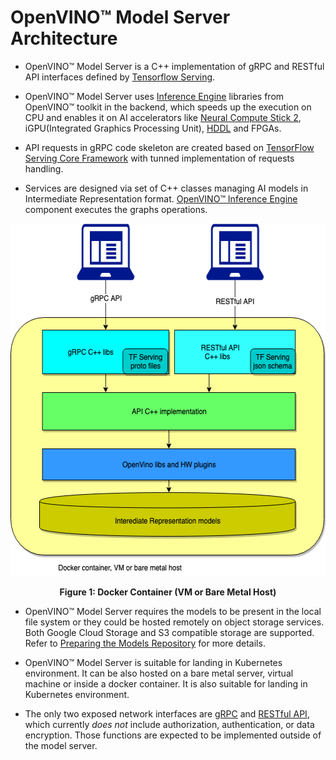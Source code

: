# OpenVINO&trade; Model Server Architecture

- OpenVINO&trade; Model Server is a C++ implementation of gRPC and RESTful API interfaces defined by [Tensorflow Serving](https://www.tensorflow.org/tfx/guide/serving).

- OpenVINO&trade; Model Server uses [Inference Engine](https://docs.openvinotoolkit.org/latest/openvino_docs_IE_DG_inference_engine_intro.html) libraries from OpenVINO&trade; toolkit in the backend, which speeds up the execution on CPU and enables it on AI accelerators like [Neural Compute Stick 2](https://software.intel.com/content/www/us/en/develop/hardware/neural-compute-stick.html), iGPU(Integrated Graphics Processing Unit), [HDDL](https://docs.openvinotoolkit.org/2018_R5/_docs_IE_DG_supported_plugins_HDDL.html) and FPGAs.

- API requests in gRPC code skeleton are created based on [TensorFlow Serving Core Framework](https://www.tensorflow.org/tfx/guide/serving) with tunned implementation of requests handling.

- Services are designed via set of C++ classes managing AI models in Intermediate Representation format. [OpenVINO&trade; Inference Engine](https://docs.openvinotoolkit.org/latest/openvino_docs_IE_DG_inference_engine_intro.html) component executes the graphs operations.

<p align="center">
  <img width="548" height="564" src="./Images/serving-c.png">
</p>

**<div align="center">Figure 1: Docker Container (VM or Bare Metal Host)</div>**

- OpenVINO&trade; Model Server requires the models to be present in the local file system or they could be hosted remotely on object storage services. Both Google Cloud Storage and S3 compatible storage are supported. Refer to [Preparing the Models Repository](./PreparingModelsRepository.md) for more details.

- OpenVINO&trade; Model Server is suitable for landing in Kubernetes environment. It can be also hosted on a bare metal server, virtual machine or inside a docker container. It is also suitable for landing in Kubernetes environment. 

- The only two exposed network interfaces are [gRPC](./ModelServerGRPCAPI.md) and [RESTful API](./ModelServerRESTAPI.md), which currently _does not_ include authorization, authentication, or data encryption. Those functions are expected to be implemented outside of the model server.
